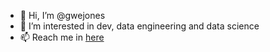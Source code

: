 - 👋 Hi, I’m @gwejones
- 👀 I’m interested in dev, data engineering and data science
- 📫 Reach me in [here](https://www.linkedin.com/in/gwejones)

<!---
gwejones/gwejones is a ✨ special ✨ repository because its `README.md` (this file) appears on your GitHub profile.
You can click the Preview link to take a look at your changes.
--->
